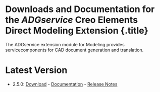 # Downloads and Documentation for the _ADGservice_ Creo Elements Direct Modeling Extension {.title}

The ADGservice extension module for Modeling provides servicecomponents for CAD document generation and translation.

# Latest Version

* 2.5.0: [Download](https://github.com/cadm-inc/osdm-extensions/raw/master/downloads/ADGservice/ADGservices_x64_2.5.0.zip) -
         [Documentation](2.5/Home.md)  -
         [Release Notes](2.5/ReleaseNotes.md)


